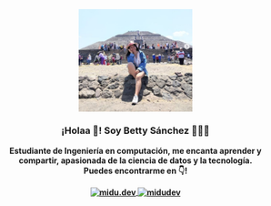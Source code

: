 

<p align="center" width="300">
   <img align="center" width="200" src="https://github.com/BettySanchez7/BettySanchez7/blob/main/Screenshot_5.png" />
   <h3 align="center">¡Holaa 👋! Soy Betty Sánchez 👩🏻‍💻</h3>
</p>

<p align="center"><strong>Estudiante de Ingeniería en computación, me encanta aprender y compartir, apasionada de la ciencia de datos y la tecnología.<br />Puedes encontrarme en 👇!</p>
<p align="center">
  <a href="https://www.instagram.com/bettysanchez7/" target="blank">
    <img align="center" src="https://cdn.jsdelivr.net/npm/simple-icons@3.0.1/icons/instagram.svg" alt="midu.dev" height="28px" width="28px" />
  </a>
  <a href="https://twitter.com/BettySnchez18" target="blank">
    <img align="center" src="https://cdn.jsdelivr.net/npm/simple-icons@3.0.1/icons/twitter.svg" alt="midudev" height="28px" width="28px" />
  </a>
</p>

<!--
**BettySanchez7/BettySanchez7** is a ✨ _special_ ✨ repository because its `README.md` (this file) appears on your GitHub profile.

Here are some ideas to get you started:

- 🔭 I’m currently working on ...
- 🌱 I’m currently learning ...
- 👯 I’m looking to collaborate on ...
- 🤔 I’m looking for help with ...
- 💬 Ask me about ...
- 📫 How to reach me: ...
- 😄 Pronouns: ...
- ⚡ Fun fact: ...
-->
